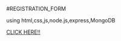 #REGISTRATION_FORM


using html,css,js,node.js,express,MongoDB



 <a href="https://registration-form-ll1s.onrender.com"   target="blank"> CLICK HERE!!</a>


        

